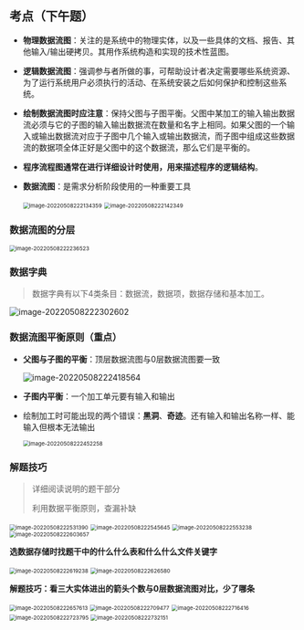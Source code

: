 ## 考点（下午题）

- **物理数据流图**：关注的是系统中的物理实体，以及一些具体的文档、报告、其他输入/输出硬拷贝。其用作系统构造和实现的技术性蓝图。

- **逻辑数据流图**：强调参与者所做的事，可帮助设计者决定需要哪些系统资源、为了运行系统用户必须执行的活动、在系统安装之后如何保护和控制这些系统。

- **绘制数据流图时应注意**：保持父图与子图平衡。父图中某加工的输入输出数据流必须与它的子图的输入输出数据流在数量和名字上相同。如果父图的一个输入或输出数据流对应于子图中几个输入或输出数据流，而子图中组成这些数据流的数据项全体正好是父图中的这个数据流，那么它们是平衡的。

- **程序流程图通常在进行详细设计时使用，用来描述程序的逻辑结构**。

- **数据流图**：是需求分析阶段使用的一种重要工具

  <img src="../assets/软件设计师/image-20220508222134359.png" alt="image-20220508222134359" style="zoom:67%;" />

  <img src="../assets/软件设计师/image-20220508222142349.png" alt="image-20220508222142349" style="zoom:67%;" />

### 数据流图的分层

<img src="../assets/软件设计师/image-20220508222236523.png" alt="image-20220508222236523" style="zoom:67%;" />

### 数据字典

> 数据字典有以下4类条目：数据流，数据项，数据存储和基本加工。

<img src="../assets/软件设计师/image-20220508222302602.png" alt="image-20220508222302602"  />

### 数据流图平衡原则（重点）

* **父图与子图的平衡**：顶层数据流图与0层数据流图要一致

  <img src="../assets/软件设计师/image-20220508222418564.png" alt="image-20220508222418564"  />

* **子图内平衡**：一个加工单元要有输入和输出

* 绘制加工时可能出现的两个错误：**黑洞**、**奇迹**。还有输入和输出名称一样、能输入但根本无法输出

  <img src="../assets/软件设计师/image-20220508222452258.png" alt="image-20220508222452258" style="zoom:67%;" />

### 解题技巧

> 详细阅读说明的题干部分
>
> 利用数据平衡原则，查漏补缺

<img src="../assets/软件设计师/image-20220508222531390.png" alt="image-20220508222531390" style="zoom:67%;" />



<img src="../assets/软件设计师/image-20220508222545645.png" alt="image-20220508222545645" style="zoom:67%;" />

<img src="../assets/软件设计师/image-20220508222553238.png" alt="image-20220508222553238" style="zoom:67%;" />

<img src="../assets/软件设计师/image-20220508222603657.png" alt="image-20220508222603657" style="zoom:67%;" />

**选数据存储时找题干中的什么什么表和什么什么文件关键字**

<img src="../assets/软件设计师/image-20220508222619238.png" alt="image-20220508222619238" style="zoom:67%;" />

<img src="../assets/软件设计师/image-20220508222626580.png" alt="image-20220508222626580" style="zoom:67%;" />

**解题技巧：看三大实体进出的箭头个数与0层数据流图对比，少了哪条**

<img src="../assets/软件设计师/image-20220508222657613.png" alt="image-20220508222657613" style="zoom:67%;" />

<img src="../assets/软件设计师/image-20220508222709477.png" alt="image-20220508222709477" style="zoom:67%;" />

<img src="../assets/软件设计师/image-20220508222716416.png" alt="image-20220508222716416" style="zoom:67%;" />

<img src="../assets/软件设计师/image-20220508222723795.png" alt="image-20220508222723795" style="zoom:67%;" />

<img src="../assets/软件设计师/image-20220508222732151.png" alt="image-20220508222732151" style="zoom:67%;" />